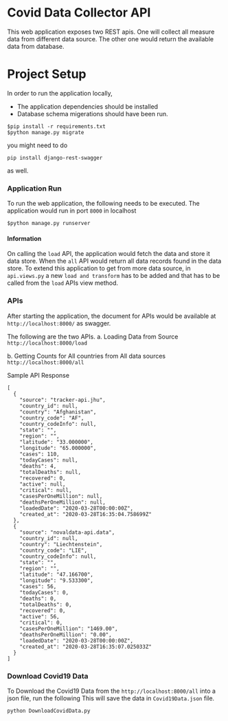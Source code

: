 # Covid Data Collector API

This web application exposes two REST apis. One will collect all measure data from different data source. The other one would return the available data from database.

# Project Setup

In order to run the application locally,
  - The application dependencies should be installed
  - Database schema migerations should have been run.

```$
$pip install -r requirements.txt
$python manage.py migrate
```

you might need to do 
```$
pip install django-rest-swagger
```
as well. 

### Application Run

To run the web application, the following needs to be executed. The application would run in port `8000` in localhost

```$
$python manage.py runserver
```

#### Information

On calling the `load` API, the application would fetch the data and store it data store. When the `all` API would return all data records found in the data store.
To extend this application to get from more data source, in `api.views.py` a new `load and transform` has to be added and that has to be called from the `load` APIs view method.

### APIs

After starting the application, the document for APIs would be available at `http://localhost:8000/` as swagger.

The following are the two APIs.
a. Loading Data from Source 
`http://localhost:8000/load`

b. Getting Counts for All countries from All data sources
`http://localhost:8000/all`

Sample API Response

```
[
  {
    "source": "tracker-api.jhu",
    "country_id": null,
    "country": "Afghanistan",
    "country_code": "AF",
    "country_codeInfo": null,
    "state": "",
    "region": "",
    "latitude": "33.000000",
    "longitude": "65.000000",
    "cases": 110,
    "todayCases": null,
    "deaths": 4,
    "totalDeaths": null,
    "recovered": 0,
    "active": null,
    "critical": null,
    "casesPerOneMillion": null,
    "deathsPerOneMillion": null,
    "loadedDate": "2020-03-28T00:00:00Z",
    "created_at": "2020-03-28T16:35:04.758699Z"
  },
  {
    "source": "novaldata-api.data",
    "country_id": null,
    "country": "Liechtenstein",
    "country_code": "LIE",
    "country_codeInfo": null,
    "state": "",
    "region": "",
    "latitude": "47.166700",
    "longitude": "9.533300",
    "cases": 56,
    "todayCases": 0,
    "deaths": 0,
    "totalDeaths": 0,
    "recovered": 0,
    "active": 56,
    "critical": 0,
    "casesPerOneMillion": "1469.00",
    "deathsPerOneMillion": "0.00",
    "loadedDate": "2020-03-28T00:00:00Z",
    "created_at": "2020-03-28T16:35:07.025033Z"
  }
]
```

### Download Covid19 Data

To Download the Covid19 Data from the `http://localhost:8000/all` into a json file, run the following
This will save the data in `Covid19Data.json` file.

```$
python DownloadCovidData.py
```
